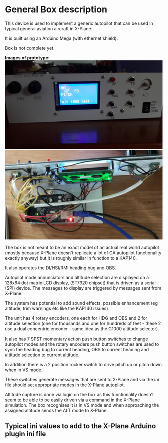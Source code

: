 General Box description
=======================
This device is used to implement a generic autopilot that can be used in
typical general aviation aircraft in X-Plane.

It is built using an Arduino Mega (with ethernet shield).

Box is not complete yet.

**Images of prototype:**
![AP](ap-front.jpg?raw=true "Prototype autopilot box (front)")
![AP](ap-top.jpg?raw=true "Prototype autopilot box (top)")


The box is not meant to be an exact model of an actual real world autopilot
(mostly because X-Plane doesn't replicate a lot of GA autopilot functionality
exactly anyway) but it is roughly similar in function to a KAP140.

It also operates the DI/HSI/RMI heading bug and OBS.

Autopilot mode annunciators and altitude selection are displayed on a 128x64
dot matrix LCD display, (ST7920 chipset) that is driven as a serial (SPI)
device.  The messages to display are triggered by messages sent from X-Plane.

The system has potential to add sound effects, possible enhancement (eg
altitude, trim warnings etc like the KAP140 issues)

The unit has 4 rotary encoders, one each for HDG and OBS and 2 for altitude
selection (one for thousands and one for hundreds of feet - these 2 use a dual
concentric encoder - same idea as the G1000 altitude selector).

It also has 7 SPST momentary action push button switches to change autopilot
modes and the rotary encoders push button switches are used to sync the heading
bug to current heading, OBS to current heading and altitude selection to
current altitude.

In addition there is a 2 position rocker switch to drive pitch up or pitch down
when in VS mode.

These switches generate messages that are sent to X-Plane and via the ini file
should set appropriate modes in the X-Plane autopilot.

Altitude capture is done via logic on the box as this functionality doesn't
seem to be able to be easily driven via a command in the X-Plane simulation.
The box recognises it is in VS mode and when approaching the assigned altitude
sends the ALT mode to X-Plane.


Typical ini values to add to the X-Plane Arduino plugin ini file
----------------------------------------------------------------

```

```
